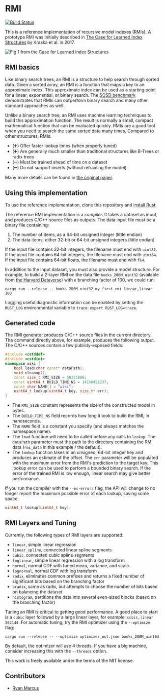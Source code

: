 # RMI

[![Build Status](https://drone.rm.cab/api/badges/learnedsystems/RMI/status.svg)](https://drone.rm.cab/learnedsystems/RMI)

This is a reference implementation of recursive model indexes (RMIs). A prototype RMI was initially described in [The Case for Learned Index Structures](https://arxiv.org/abs/1712.01208) by Kraska et al. in 2017.

![Fig 1 from the Case for Learned Index Structures](http://people.csail.mit.edu/ryanmarcus/rmi.png)

## RMI basics

Like binary search trees, an RMI is a structure to help search through sorted data. Given a sorted array, an RMI is a function that maps a key to an approximate index. This approximate index can be used as a starting point for a linear, exponential, or binary search. The [SOSD benchmark](https://learned.systems/sosd) demonstrates that RMIs can outperform binary search and many other standard approaches as well.

Unlike a binary search tree, an RMI uses machine learning techniques to build this approximation function. The result is normally a small, compact mathematical function that can be evaluated quickly. RMIs are a good tool when you need to search the same sorted data many times. Compared to other structures, RMIs:

* (➕) Offer faster lookup times (when properly tuned)
* (➕) Are generally much smaller than traditional structures like B-Trees or radix trees
* (➖) Must be trained ahead of time on a dataset
* (➖) Do not support inserts (without retraining the model)

Many more details can be found in [the original paper](https://arxiv.org/abs/1712.01208).

## Using this implementation

To use the reference implementation, clone this repository and [install Rust](https://rustup.rs/).

The reference RMI implementation is a *compiler.* It takes a dataset as input, and produces C/C++ source files as outputs. The data input file must be a binary file containing:

1. The number of items, as a 64-bit unsigned integer (little endian)
2. The data items, either 32-bit or 64-bit unsigned integers (little endian)

If the input file contains 32-bit integers, the filename must end with `uint32`. If the input file contains 64-bit integers, the filename must end with `uint64`. If the input file contains 64-bit floats, the filename must end with `f64`.

In addition to the input dataset, you must also provide a model structure. For example, to build a 2-layer RMI on the data file `books_200M_uint32` (available from [the Harvard Dataverse](https://dataverse.harvard.edu/file.xhtml?persistentId=doi:10.7910/DVN/JGVF9A/MZZUP2&version=4.0)) with a branching factor of 100, we could run:

```
cargo run --release -- books_200M_uint32 my_first_rmi linear,linear 100
```

Logging useful diagnostic information can be enabled by setting the `RUST_LOG` environmental variable to `trace`: `export RUST_LOG=trace`.


## Generated code
The RMI generator  produces C/C++ source files in the current directory. The command directly above, for example, produces the following output. The C/C++ sources contain a few publicly-exposed fields:

```C++
#include <cstddef>
#include <cstdint>
namespace wiki {
    bool load(char const* dataPath);
    void cleanup();
    const size_t RMI_SIZE = 50331680;
    const uint64_t BUILD_TIME_NS = 14288421237;
    const char NAME[] = "wiki";
    uint64_t lookup(uint64_t key, size_t* err);
}

```

* The `RMI_SIZE` constant represents the size of the constructed model in bytes. 
* The `BUILD_TIME_NS` field records how long it took to build the RMI, in nanoseconds. 
* The `NAME` field is a constant you specify (and always matches the namespace name). 
* The `load` function will need to be called before any calls to `lookup`. The `dataPath` parameter must the path to the directory containing the RMI data (`rmi_data` in this example / the default).
* The `lookup` function takes in an unsigned, 64-bit integer key and produces an estimate of the offset. The `err` parameter will be populated with the maximum error from the RMI's prediction to the target key. This lookup error can be used to perform a bounded binary search. If the error of the trained RMI is low enough, linear search may give better performance.

If you run the compiler with the `--no-errors` flag, the API will change to no longer report the maximum possible error of each lookup, saving some space.

```c++
uint64_t lookup(uint64_t key);
```


## RMI Layers and Tuning

Currently, the following types of RMI layers are supported:

* `linear`, simple linear regression
* `linear_spline`, connected linear spline segments
* `cubic`, connected cubic spline segments
* `loglinear`, simple linear regression with a log transform
* `normal`, normal CDF with tuned mean, variance, and scale.
* `lognormal`, normal CDF with log transform
* `radix`, eliminates common prefixes and returns a fixed number of significant bits based on the branching factor
* `bradix`, same as radix, but attempts to choose the number of bits based on balancing the dataset
* `histogram`, partitions the data into several even-sized blocks (based on the branching factor)

Tuning an RMI is critical to getting good performance. A good place to start is a `cubic` layer followed by a large linear layer, for example: `cubic,linear 262144`. For automatic tuning, try the RMI optimizer using the `--optimize` flag:

```
cargo run --release -- --optimize optimizer_out.json books_200M_uint64
```

By default, the optimizer will use 4 threads. If you have a big machine, consider increasing this with the `--threads` option.


This work is freely available under the terms of the MIT license.

## Contributors

* [Ryan Marcus](https://rmarcus.info)
